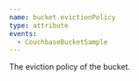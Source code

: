 ```yaml
---
name: bucket.evictionPolicy
type: attribute
events:
  - CouchbaseBucketSample
---
```


The eviction policy of the bucket.